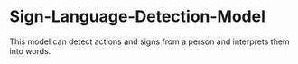 # Sign-Language-Detection-Model
This model can detect actions and signs from a person and interprets them into words. 

